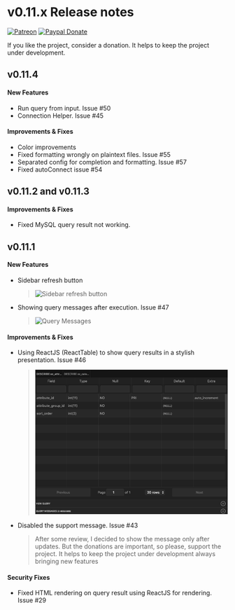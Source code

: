 # v0.11.x Release notes

[![Patreon](https://img.shields.io/badge/patreon-support-blue.svg)](https://www.patreon.com/mteixeira)
[![Paypal Donate](https://img.shields.io/badge/paypal-donate-blue.svg)](https://www.paypal.com/cgi-bin/webscr?cmd=_s-xclick&hosted_button_id=RSMB6DGK238V8)

If you like the project, consider a donation. It helps to keep the project under development.

## v0.11.4

#### New Features

- Run query from input. Issue #50
- Connection Helper. Issue #45

#### Improvements & Fixes

- Color improvements
- Fixed formatting wrongly on plaintext files. Issue #55
- Separated config for completion and formatting. Issue #57
- Fixed autoConnect issue #54

## v0.11.2 and v0.11.3

#### Improvements & Fixes

- Fixed MySQL query result not working.

## v0.11.1

#### New Features

- Sidebar refresh button
  > ![Sidebar refresh button](https://raw.githubusercontent.com/mtxr/vscode-sqltools/dev/static/sidebar-refresh.png)
- Showing query messages after execution. Issue #47
  > ![Query Messages](https://raw.githubusercontent.com/mtxr/vscode-sqltools/dev/static/query-messages.png)

#### Improvements & Fixes

- Using ReactJS (ReactTable) to show query results in a stylish presentation. Issue #46
  > ![Results table](https://raw.githubusercontent.com/mtxr/vscode-sqltools/dev/static/results-table.png)
- Disabled the support message. Issue #43
  > After some review, I decided to show the message only after updates. But the donations are important, so please, support the project. It helps to keep the project under development always bringing new features

#### Security Fixes

- Fixed HTML rendering on query result using ReactJS for rendering. Issue #29

